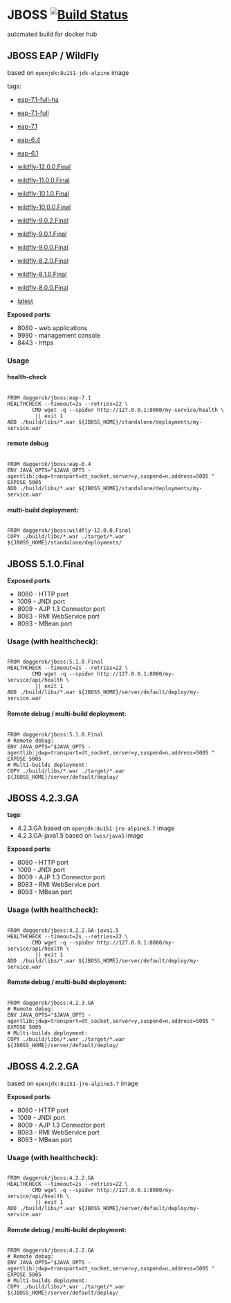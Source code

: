 # JBOSS [![Build Status](https://travis-ci.org/daggerok/jboss.svg?branch=master)](https://travis-ci.org/daggerok/jboss)
automated build for docker hub

## JBOSS EAP / WildFly
based on `openjdk:8u151-jdk-alpine` image

tags:

- [eap-7.1-full-ha](https://github.com/daggerok/jboss/blob/eap-7.1-full-ha/Dockerfile)
- [eap-7.1-full](https://github.com/daggerok/jboss/blob/eap-7.1-full/Dockerfile)
- [eap-7.1](https://github.com/daggerok/jboss/blob/eap-7.1/Dockerfile)
- [eap-6.4](https://github.com/daggerok/jboss/blob/eap-6.4/Dockerfile)
- [eap-6.1](https://github.com/daggerok/jboss/blob/eap-6.1/Dockerfile)

- [wildfly-12.0.0.Final](https://github.com/daggerok/jboss/blob/wildfly-12.0.0.Final/Dockerfile)
- [wildfly-11.0.0.Final](https://github.com/daggerok/jboss/blob/wildfly-11.0.0.Final/Dockerfile)
- [wildfly-10.1.0.Final](https://github.com/daggerok/jboss/blob/wildfly-10.1.0.Final/Dockerfile)
- [wildfly-10.0.0.Final](https://github.com/daggerok/jboss/blob/wildfly-10.0.0.Final/Dockerfile)
- [wildfly-9.0.2.Final](https://github.com/daggerok/jboss/blob/wildfly-9.0.2.Final/Dockerfile)
- [wildfly-9.0.1.Final](https://github.com/daggerok/jboss/blob/wildfly-9.0.1.Final/Dockerfile)
- [wildfly-9.0.0.Final](https://github.com/daggerok/jboss/blob/wildfly-9.0.0.Final/Dockerfile)
- [wildfly-8.2.0.Final](https://github.com/daggerok/jboss/blob/wildfly-8.2.0.Final/Dockerfile)
- [wildfly-8.1.0.Final](https://github.com/daggerok/jboss/blob/wildfly-8.1.0.Final/Dockerfile)
- [wildfly-8.0.0.Final](https://github.com/daggerok/jboss/blob/wildfly-8.0.0.Final/Dockerfile)

- [latest](https://github.com/daggerok/jboss/blob/master/Dockerfile)

**Exposed ports**:

- 8080 - web applications
- 9990 - management console
- 8443 - https

### Usage

#### health-check

```

FROM daggerok/jboss:eap-7.1
HEALTHCHECK --timeout=2s --retries=22 \
        CMD wget -q --spider http://127.0.0.1:8080/my-service/health \
         || exit 1
ADD ./build/libs/*.war ${JBOSS_HOME}/standalone/deployments/my-service.war

```

#### remote debug

```

FROM daggerok/jboss:eap-6.4
ENV JAVA_OPTS="$JAVA_OPTS -agentlib:jdwp=transport=dt_socket,server=y,suspend=n,address=5005 "
EXPOSE 5005
ADD ./build/libs/*.war ${JBOSS_HOME}/standalone/deployments/my-service.war

```

#### multi-build deployment:

```

FROM daggerok/jboss:wildfly-12.0.0.Final
COPY ./build/libs/*.war ./target/*.war ${JBOSS_HOME}/standalone/deployments/

```

## JBOSS 5.1.0.Final

**Exposed ports**:

- 8080 - HTTP port
- 1009 - JNDI port
- 8009 - AJP 1.3 Connector port
- 8083 - RMI WebService port
- 8093 - MBean port

### Usage (with healthcheck):

```

FROM daggerok/jboss:5.1.0.Final
HEALTHCHECK --timeout=2s --retries=22 \
        CMD wget -q --spider http://127.0.0.1:8080/my-service/api/health \
         || exit 1
ADD ./build/libs/*.war ${JBOSS_HOME}/server/default/deploy/my-service.war

```

#### Remote debug / multi-build deployment:

```

FROM daggerok/jboss:5.1.0.Final
# Remote debug:
ENV JAVA_OPTS="$JAVA_OPTS -agentlib:jdwp=transport=dt_socket,server=y,suspend=n,address=5005 "
EXPOSE 5005
# Multi-builds deployment:
COPY ./build/libs/*.war ./target/*.war ${JBOSS_HOME}/server/default/deploy/

```

## JBOSS 4.2.3.GA
**tags**:

- 4.2.3.GA based on `openjdk:8u151-jre-alpine3.7` image
- 4.2.3.GA-java1.5 based on `lwis/java5` image

**Exposed ports**:

- 8080 - HTTP port
- 1009 - JNDI port
- 8009 - AJP 1.3 Connector port
- 8083 - RMI WebService port
- 8093 - MBean port

### Usage (with healthcheck):

```

FROM daggerok/jboss:4.2.2.GA-java1.5
HEALTHCHECK --timeout=2s --retries=22 \
        CMD wget -q --spider http://127.0.0.1:8080/my-service/api/health \
         || exit 1
ADD ./build/libs/*.war ${JBOSS_HOME}/server/default/deploy/my-service.war

```

#### Remote debug / multi-build deployment:

```

FROM daggerok/jboss:4.2.3.GA
# Remote debug:
ENV JAVA_OPTS="$JAVA_OPTS -agentlib:jdwp=transport=dt_socket,server=y,suspend=n,address=5005 "
EXPOSE 5005
# Multi-builds deployment:
COPY ./build/libs/*.war ./target/*.war ${JBOSS_HOME}/server/default/deploy/

```

## JBOSS 4.2.2.GA
based on `openjdk:8u151-jre-alpine3.7` image

**Exposed ports**:

- 8080 - HTTP port
- 1009 - JNDI port
- 8009 - AJP 1.3 Connector port
- 8083 - RMI WebService port
- 8093 - MBean port

### Usage (with healthcheck):

```

FROM daggerok/jboss:4.2.2.GA
HEALTHCHECK --timeout=2s --retries=22 \
        CMD wget -q --spider http://127.0.0.1:8080/my-service/api/health \
         || exit 1
ADD ./build/libs/*.war ${JBOSS_HOME}/server/default/deploy/my-service.war

```

#### Remote debug / multi-build deployment:

```

FROM daggerok/jboss:4.2.2.GA
# Remote debug:
ENV JAVA_OPTS="$JAVA_OPTS -agentlib:jdwp=transport=dt_socket,server=y,suspend=n,address=5005 "
EXPOSE 5005
# Multi-builds deployment:
COPY ./build/libs/*.war ./target/*.war ${JBOSS_HOME}/server/default/deploy/

```
